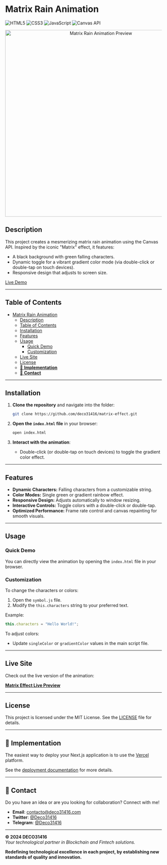 # Matrix Rain Animation

![HTML5](https://img.shields.io/badge/HTML5-%23E34F26.svg?style=flat&logo=html5&logoColor=white)
![CSS3](https://img.shields.io/badge/CSS3-%231572B6.svg?style=flat&logo=css3&logoColor=white)
![JavaScript](https://img.shields.io/badge/JavaScript-%23F7DF1E.svg?style=flat&logo=javascript&logoColor=black)
![Canvas API](https://img.shields.io/badge/Canvas%20API-%23000000.svg?style=flat&logo=canvas&logoColor=white)

<p align="center">
  <img src="https://res.cloudinary.com/deco31416/image/upload/v1735674633/Matrix-Animation_fiu0f5.png" alt="Matrix Rain Animation Preview" width="600">
</p>

## Description

This project creates a mesmerizing matrix rain animation using the Canvas API. Inspired by the iconic "Matrix" effect, it features:

- A black background with green falling characters.
- Dynamic toggle for a vibrant gradient color mode (via double-click or double-tap on touch devices).
- Responsive design that adjusts to screen size.

[Live Demo](https://matrix-effect-mocha.vercel.app/)

---

## Table of Contents

- [Matrix Rain Animation](#matrix-rain-animation)
  - [Description](#description)
  - [Table of Contents](#table-of-contents)
  - [Installation](#installation)
  - [Features](#features)
  - [Usage](#usage)
    - [Quick Demo](#quick-demo)
    - [Customization](#customization)
  - [Live Site](#live-site)
  - [License](#license)
  - [🚀 **Implementation**](#-implementation)
  - [💬 **Contact**](#-contact)

---

## Installation

1. **Clone the repository** and navigate into the folder:
   ```bash
   git clone https://github.com/deco31416/matrix-effect.git
   ```

2. **Open the `index.html` file** in your browser:
   ```bash
   open index.html
   ```

3. **Interact with the animation**:
   - Double-click (or double-tap on touch devices) to toggle the gradient color effect.

---

## Features

- **Dynamic Characters:** Falling characters from a customizable string.
- **Color Modes:** Single green or gradient rainbow effect.
- **Responsive Design:** Adjusts automatically to window resizing.
- **Interactive Controls:** Toggle colors with a double-click or double-tap.
- **Optimized Performance:** Frame rate control and canvas repainting for smooth visuals.

---

## Usage

### Quick Demo

You can directly view the animation by opening the `index.html` file in your browser.

### Customization

To change the characters or colors:
1. Open the `symbol.js` file.
2. Modify the `this.characters` string to your preferred text.

Example:
```javascript
this.characters = "Hello World!";
```

To adjust colors:
- Update `singleColor` or `gradientColor` values in the main script file.

---

## Live Site

Check out the live version of the animation:

[**Matrix Effect Live Preview**](https://matrix-effect-mocha.vercel.app/)

---

## License

This project is licensed under the MIT License. See the [LICENSE](LICENSE) file for details.

---

## 🚀 **Implementation**
The easiest way to deploy your Next.js application is to use the [Vercel](https://vercel.com/) platform.

See the [deployment documentation](https://nextjs.org/docs/deployment) for more details.

---

## 💬 **Contact**
Do you have an idea or are you looking for collaboration? Connect with me!
- **Email**: [contacto@deco31416.com](mailto:contacto@deco31416.com)  
- **Twitter**: [@Deco31416](https://twitter.com/Deco31416)  
- **Telegram**: [@Deco31416](https://t.me/Deco31416)

---

**© 2024 DECO31416**  
_Your technological partner in Blockchain and Fintech solutions._

**Redefining technological excellence in each project, by establishing new standards of quality and innovation.**
